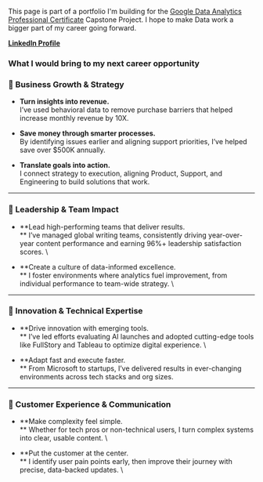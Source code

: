 This page is part of a portfolio I'm building for the [Google Data Analytics Professional Certificate](https://www.coursera.org/professional-certificates/google-data-analytics?) Capstone Project. I hope to make Data work a bigger part of my career going forward.

**[LinkedIn Profile](https://www.linkedin.com/in/enordstr/)**

### **What I would bring to my next career opportunity**


### **🔹 Business Growth & Strategy**



* **Turn insights into revenue.** \
  I’ve used behavioral data to remove purchase barriers that helped increase monthly revenue by 10X. 

* **Save money through smarter processes.** \
  By identifying issues earlier and aligning support priorities, I’ve helped save over $500K annually. 

* **Translate goals into action.** \
  I connect strategy to execution, aligning Product, Support, and Engineering to build solutions that work. 



---


### **🔹 Leadership & Team Impact**



* **Lead high-performing teams that deliver results. \
** I’ve managed global writing teams, consistently driving year-over-year content performance and earning 96%+ leadership satisfaction scores. \

* **Create a culture of data-informed excellence. \
** I foster environments where analytics fuel improvement, from individual performance to team-wide strategy. \



---


### **🔹 Innovation & Technical Expertise**



* **Drive innovation with emerging tools. \
** I’ve led efforts evaluating AI launches and adopted cutting-edge tools like FullStory and Tableau to optimize digital experience. \

* **Adapt fast and execute faster. \
** From Microsoft to startups, I’ve delivered results in ever-changing environments across tech stacks and org sizes.


---


### **🔹 Customer Experience & Communication**



* **Make complexity feel simple. \
** Whether for tech pros or non-technical users, I turn complex systems into clear, usable content. \

* **Put the customer at the center. \
** I identify user pain points early, then improve their journey with precise, data-backed updates. \




